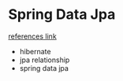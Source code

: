 # Spring Data Jpa

[references link](https://www.youtube.com/watch?v=c2oyQlMpxQ0&list=PLjwE8m3kyOlffPhvmlLnDj3m5shJ9ridv)
- hibernate
- jpa relationship
- spring data jpa
